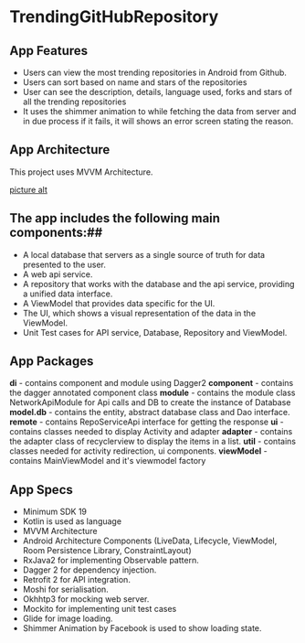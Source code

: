 # TrendingGitHubRepository

## App Features
- Users can view the most trending repositories in Android from Github.
- Users can sort based on name and stars of the repositories
- User can see the description, details, language used, forks and stars of all the trending repositories
- It uses the shimmer animation to while fetching the data from server and in due process if it fails, it will shows an error screen stating the reason.

## App Architecture
This project uses MVVM Architecture.

[picture alt](https://www.google.com/url?sa=i&url=https%3A%2F%2Fwww.sovereignconsult.com%2Fblog%2Fknow-mvvm-clean-architecture-android-app%2F&psig=AOvVaw1UexlNOTj3aOAoG__EmYcM&ust=1584088719927000&source=images&cd=vfe&ved=0CAIQjRxqFwoTCOCRrcbElOgCFQAAAAAdAAAAABAa )


## The app includes the following main components:##
- A local database that servers as a single source of truth for data presented to the user.
- A web api service.
- A repository that works with the database and the api service, providing a unified data interface.
- A ViewModel that provides data specific for the UI.
- The UI, which shows a visual representation of the data in the ViewModel.
- Unit Test cases for API service, Database, Repository and ViewModel.

## App Packages
__di__ - contains component and module using Dagger2
  __component__ - contains the dagger annotated component class
  __module__ - contains the module class NetworkApiModule for Api calls and DB to create the instance of Database
__model.db__ - contains the entity, abstract database class and Dao interface.
__remote__ - contains RepoServiceApi interface for getting the response
__ui__ - contains classes needed to display Activity and adapter
  __adapter__ - contains the adapter class of recyclerview to display the items in a list.
__util__ - contains classes needed for activity redirection, ui components.
__viewModel__ - contains MainViewModel and it's viewmodel factory

## App Specs
- Minimum SDK 19
- Kotlin is used as language
- MVVM Architecture
- Android Architecture Components (LiveData, Lifecycle, ViewModel, Room Persistence Library, ConstraintLayout)
- RxJava2 for implementing Observable pattern.
- Dagger 2 for dependency injection.
- Retrofit 2 for API integration.
- Moshi for serialisation.
- Okhhtp3 for mocking web server.
- Mockito for implementing unit test cases
- Glide for image loading.
- Shimmer Animation by Facebook is used to show loading state.
